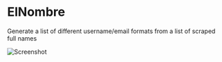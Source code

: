 # ElNombre
Generate a list of different username/email formats from a list of scraped full names

![Screenshot](elnombre.jpeg)
